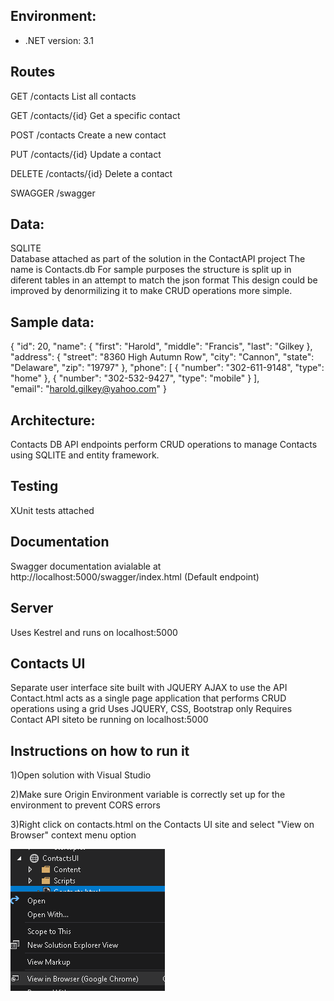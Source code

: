## Environment:
- .NET version: 3.1

## Routes
GET
/contacts
List all contacts

GET
/contacts/{id}
Get a specific contact

POST
/contacts
Create a new contact

PUT
/contacts/{id}
Update a contact

DELETE
/contacts/{id}
Delete a contact

SWAGGER
/swagger

## Data:
SQLITE                                               
Database attached as part of the solution in the ContactAPI project
The name is Contacts.db
For sample purposes the structure is split up in diferent tables in an attempt to match the json format
This design could be improved by denormilizing it to make CRUD operations more simple.

## Sample data:
{
  "id": 20,
  "name": {
    "first": "Harold",
    "middle": "Francis",
    "last": "Gilkey
  },
  "address": {
    "street": "8360 High Autumn Row",
    "city": "Cannon",
    "state": "Delaware",
    "zip": "19797"
  },
  "phone": [
    {
      "number": "302-611-9148",
      "type": "home"
    },
    {
      "number": "302-532-9427",
      "type": "mobile"
    }
  ],                                                                                  
  "email": "harold.gilkey@yahoo.com"
}                                                                                                                                                                                                                                      

## Architecture:                               
Contacts DB API endpoints perform CRUD operations to manage Contacts using SQLITE and entity framework.

## Testing
XUnit tests attached

## Documentation
Swagger documentation avialable at http://localhost:5000/swagger/index.html (Default endpoint)

## Server
Uses Kestrel and runs on localhost:5000

## Contacts UI
Separate user interface site built with JQUERY AJAX to use the API
Contact.html acts as a single page application that performs CRUD operations using a grid
Uses JQUERY, CSS, Bootstrap only
Requires Contact API siteto be running on localhost:5000

## Instructions on how to run it
1)Open solution with Visual Studio

2)Make sure Origin Environment variable is correctly set up for the environment to prevent CORS errors

3)Right click on contacts.html on the Contacts UI site and select "View on Browser" context menu option

![ViewScrennshot](ViewinBrowser.png)


                                                                                     
